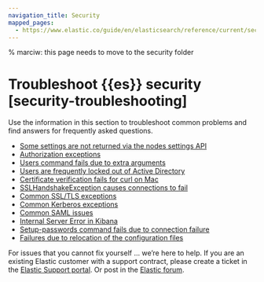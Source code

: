 ```yaml
---
navigation_title: Security
mapped_pages:
  - https://www.elastic.co/guide/en/elasticsearch/reference/current/security-troubleshooting.html
---
```


% marciw: this page needs to move to the security folder

# Troubleshoot {{es}} security [security-troubleshooting]

Use the information in this section to troubleshoot common problems and find answers for frequently asked questions.

* [Some settings are not returned via the nodes settings API](../security/security-trb-settings.md)
* [Authorization exceptions](../security/security-trb-roles.md)
* [Users command fails due to extra arguments](../security/security-trb-extraargs.md)
* [Users are frequently locked out of Active Directory](../security/trouble-shoot-active-directory.md)
* [Certificate verification fails for curl on Mac](../security/trb-security-maccurl.md)
* [SSLHandshakeException causes connections to fail](../security/trb-security-sslhandshake.md)
* [Common SSL/TLS exceptions](../security/trb-security-ssl.md)
* [Common Kerberos exceptions](../security/trb-security-kerberos.md)
* [Common SAML issues](../security/trb-security-saml.md)
* [Internal Server Error in Kibana](../security/trb-security-internalserver.md)
* [Setup-passwords command fails due to connection failure](../security/trb-security-setup.md)
* [Failures due to relocation of the configuration files](../security/trb-security-path.md)

For issues that you cannot fix yourself … we’re here to help. If you are an existing Elastic customer with a support contract, please create a ticket in the [Elastic Support portal](https://support.elastic.co/customers/s/login/). Or post in the [Elastic forum](https://discuss.elastic.co/).













